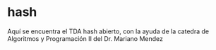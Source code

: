 # hash
Aquí se encuentra el TDA hash abierto, con la ayuda de la catedra de Algoritmos y Programación II del Dr. Mariano Mendez
